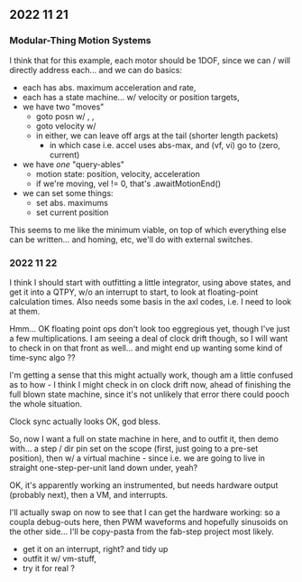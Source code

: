 ## 2022 11 21 

### Modular-Thing Motion Systems 

I think that for this example, each motor should be 1DOF, since we can / will directly address each... and we can do basics:

- each has abs. maximum acceleration and rate, 
- each has a state machine... w/ velocity or position targets, 
- we have two "moves"
  - goto posn w/ <accel>, <vf>, <vi>
  - goto velocity w/ <accel> 
  - in either, we can leave off args at the tail (shorter length packets)
    - in which case i.e. accel uses abs-max, and (vf, vi) go to (zero, current)
- we have *one* "query-ables"
  - motion state: position, velocity, acceleration 
  - if we're moving, vel != 0, that's .awaitMotionEnd() 
- we can set some things:
  - set abs. maximums 
  - set current position 

This seems to me like the minimum viable, on top of which everything else can be written... and homing, etc, we'll do with external switches. 

### 2022 11 22

I think I should start with outfitting a little integrator, using above states, and get it into a QTPY, w/o an interrupt to start, to look at floating-point calculation times. Also needs some basis in the axl codes, i.e. I need to look at them. 

Hmm... OK floating point ops don't look too eggregious yet, though I've just a few multiplications. I am seeing a deal of clock drift though, so I will want to check in on that front as well... and might end up wanting some kind of time-sync algo ?? 

I'm getting a sense that this might actually work, though am a little confused as to how - I think I might check in on clock drift now, ahead of finishing the full blown state machine, since it's not unlikely that error there could pooch the whole situation. 

Clock sync actually looks OK, god bless. 

So, now I want a full on state machine in here, and to outfit it, then demo with... a step / dir pin set on the scope (first, just going to a pre-set position), then w/ a virtual machine - since i.e. we are going to live in straight one-step-per-unit land down under, yeah? 

OK, it's apparently working an instrumented, but needs hardware output (probably next), then a VM, and interrupts. 

I'll actually swap on now to see that I can get the hardware working: so a coupla debug-outs here, then PWM waveforms and hopefully sinusoids on the other side... I'll be copy-pasta from the fab-step project most likely. 

- get it on an interrupt, right? and tidy up 
- outfit it w/ vm-stuff, 
- try it for real ? 